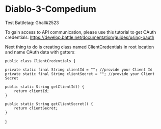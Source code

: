﻿# Diablo-3-Compedium

Test Battletag: Ghall#2523

To gain access to API communication, please use this tutorial to get OAuth credentials:
https://develop.battle.net/documentation/guides/using-oauth

 Next thing to do is creating class named ClientCredentials in root location and name OAuth data with getters:
 
    public class ClientCredentials {

    private static final String clientId = ""; //provide your Client Id
    private static final String clientSecret = ""; //provide your Client Secret

    public static String getClientId() {
        return clientId;
    }

    public static String getClientSecret() {
        return clientSecret;
    }
}
 
